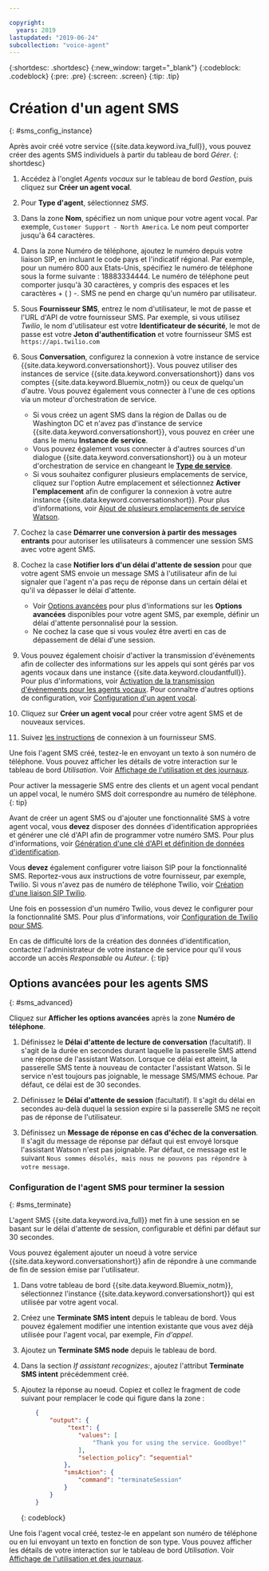 ```yaml
---

copyright:
  years: 2019
lastupdated: "2019-06-24"
subcollection: "voice-agent"
---
```


{:shortdesc: .shortdesc}
{:new_window: target="_blank"}
{:codeblock: .codeblock}
{:pre: .pre}
{:screen: .screen}
{:tip: .tip}


# Création d'un agent SMS
{: #sms_config_instance}

Après avoir créé votre service {{site.data.keyword.iva_full}}, vous pouvez créer des agents SMS individuels à partir du tableau de bord _Gérer_.
{: shortdesc}

1. Accédez à l'onglet _Agents vocaux_ sur le tableau de bord _Gestion_, puis cliquez sur **Créer un agent vocal**.

1. Pour **Type d'agent**, sélectionnez _SMS_.

1. Dans la zone **Nom**, spécifiez un nom unique pour votre agent vocal. Par exemple, `Customer Support - North America`. Le nom peut comporter jusqu'à 64 caractères.

1. Dans la zone Numéro de téléphone, ajoutez le numéro depuis votre liaison SIP, en incluant le code pays et l'indicatif régional. Par exemple, pour un numéro 800 aux Etats-Unis, spécifiez le numéro de téléphone sous la forme suivante : 18883334444. Le numéro de téléphone peut comporter jusqu'à 30 caractères, y compris des espaces et les caractères + ( ) -. SMS ne pend en charge qu'un numéro par utilisateur.

1. Sous **Fournisseur SMS**, entrez le nom d'utilisateur, le mot de passe et l'URL d'API de votre fournisseur SMS. Par exemple, si vous utilisez _Twilio_, le nom d'utilisateur est votre **Identificateur de sécurité**, le mot de passe est votre **Jeton d'authentification** et votre fournisseur SMS est `https://api.twilio.com`

1. Sous **Conversation**, configurez la connexion à votre instance de service {{site.data.keyword.conversationshort}}. Vous pouvez utiliser des instances de service {{site.data.keyword.conversationshort}} dans vos comptes {{site.data.keyword.Bluemix_notm}} ou ceux de quelqu'un d'autre. Vous pouvez également vous connecter à l'une de ces options via un moteur d'orchestration de service.

   * Si vous créez un agent SMS dans la région de Dallas ou de Washington DC et n'avez pas d'instance de service {{site.data.keyword.conversationshort}}, vous pouvez en créer une dans le menu **Instance de service**.
   * Vous pouvez également vous connecter à d'autres sources d'un dialogue {{site.data.keyword.conversationshort}} ou à un moteur d'orchestration de service en changeant le [**Type de service**](/docs/services/voice-agent?topic=voice-agent-other_service#other_service).
   * Si vous souhaitez configurer plusieurs emplacements de service, cliquez sur l'option Autre emplacement et sélectionnez **Activer l'emplacement** afin de configurer la connexion à votre autre instance {{site.data.keyword.conversationshort}}. Pour plus d'informations, voir [Ajout de plusieurs emplacements de service Watson](/docs/services/voice-agent?topic=voice-agent-disaster-recovery#add_location).

1. Cochez la case **Démarrer une conversion à partir des messages entrants** pour autoriser les utilisateurs à commencer une session SMS avec votre agent SMS.

1. Cochez la case **Notifier lors d'un délai d'attente de session** pour que votre agent SMS envoie un message SMS à l'utilisateur afin de lui signaler que l'agent n'a pas reçu de réponse dans un certain délai et qu'il va dépasser le délai d'attente. 

    - Voir [Options avancées](/docs/services/voice-agent?topic=voice-agent-sms_config_instance#sms_advanced) pour plus d'informations sur les **Options avancées** disponibles pour votre agent SMS, par exemple, définir un délai d'attente personnalisé pour la session.
    - Ne cochez la case que si vous voulez être averti en cas de dépassement de délai d'une session.

1. Vous pouvez également choisir d'activer la transmission d'événements afin de collecter des informations sur les appels qui sont gérés par vos agents vocaux dans une instance {{site.data.keyword.cloudantfull}}. Pour plus d'informations, voir [Activation de la transmission d'événements pour les agents vocaux](/docs/services/voice-agent?topic=voice-agent-event_forwarding). Pour connaître d'autres options de configuration, voir [Configuration d'un agent vocal](/docs/services/voice-agent?topic=voice-agent-managing#configure_va).

1.  Cliquez sur **Créer un agent vocal** pour créer votre agent SMS et de nouveaux services.

1. Suivez [les instructions](/docs/services/voice-agent?topic=voice-agent-connect-sms) de connexion à un fournisseur SMS.

Une fois l'agent SMS créé, testez-le en envoyant un texto à son numéro de téléphone. Vous pouvez afficher les détails de votre interaction sur le tableau de bord _Utilisation_. Voir [Affichage de l'utilisation et des journaux](/docs/services/voice-agent?topic=voice-agent-logging).

Pour activer la messagerie SMS entre des clients et un agent vocal pendant un appel vocal, le numéro SMS doit correspondre au numéro de téléphone.
{: tip}

Avant de créer un agent SMS ou d'ajouter une fonctionnalité SMS à votre agent vocal, vous **devez** disposer des données d'identification appropriées et générer une clé d'API afin de programmer votre numéro SMS. Pour plus d'informations, voir [Génération d'une clé d'API et définition de données d'identification](/docs/services/voice-agent?topic=voice-agent-connect-sms#sms_access).

Vous **devez** également configurer votre liaison SIP pour la fonctionnalité SMS. Reportez-vous aux instructions de votre fournisseur, par exemple, Twilio. Si vous n'avez pas de numéro de téléphone Twilio, voir [Création d'une liaison SIP Twilio](/docs/services/voice-agent?topic=voice-agent-connect#twilio-setup).

Une fois en possession d'un numéro Twilio, vous devez le configurer pour la fonctionnalité SMS. Pour plus d'informations, voir [Configuration de Twilio pour SMS](/docs/services/voice-agent?topic=voice-agent-connect-sms#twilio-setup).

En cas de difficulté lors de la création des données d'identification, contactez l'administrateur de votre instance de service pour qu'il vous accorde un accès *Responsable* ou *Auteur*.
{: tip}

## Options avancées pour les agents SMS
{: #sms_advanced}

Cliquez sur **Afficher les options avancées** après la zone **Numéro de téléphone**.

1. Définissez le **Délai d'attente de lecture de conversation** (facultatif). Il s'agit de la durée en secondes durant laquelle la passerelle SMS attend une réponse de l'assistant Watson. Lorsque ce délai est atteint, la passerelle SMS tente à nouveau de contacter l'assistant Watson. Si le service n'est toujours pas joignable, le message SMS/MMS échoue. Par défaut, ce délai est de 30 secondes.

1. Définissez le **Délai d'attente de session** (facultatif). Il s'agit du délai en secondes au-delà duquel la session expire si la passerelle SMS ne reçoit pas de réponse de l'utilisateur.

1. Définissez un **Message de réponse en cas d'échec de la conversation**. Il s'agit du message de réponse par défaut qui est envoyé lorsque l'assistant Watson n'est pas joignable. Par défaut, ce message est le suivant `Nous sommes désolés, mais nous ne pouvons pas répondre à votre message`.

### Configuration de l'agent SMS pour terminer la session
{: #sms_terminate}

L'agent SMS {{site.data.keyword.iva_full}} met fin à une session en se basant sur le délai d'attente de session, configurable et défini par défaut sur 30 secondes. 

Vous pouvez également ajouter un noeud à votre service {{site.data.keyword.conversationshort}} afin de répondre à une commande de fin de session émise par l'utilisateur. 

1. Dans votre tableau de bord {{site.data.keyword.Bluemix_notm}}, sélectionnez l'instance {{site.data.keyword.conversationshort}} qui est utilisée par votre agent vocal.

1. Créez une **Terminate SMS intent** depuis le tableau de bord. Vous pouvez également modifier une intention existante que vous avez déjà utilisée pour l'agent vocal, par exemple, _Fin d'appel_.

1. Ajoutez un **Terminate SMS node** depuis le tableau de bord.

1. Dans la section _If assistant recognizes:_, ajoutez l'attribut **Terminate SMS intent** précédemment créé.

1. Ajoutez la réponse au noeud. Copiez et collez le fragment de code suivant pour remplacer le code qui figure dans la zone :

    ```json
        {
            "output": {
                 "text": {
                    "values": [
                        "Thank you for using the service. Goodbye!"
                    ],
                    "selection_policy”: “sequential"
                },
                "smsAction": {
                    "command": "terminateSession"
                }
            }
        }
    ```
    {: codeblock}

Une fois l'agent vocal créé, testez-le en appelant son numéro de téléphone ou en lui envoyant un texto en fonction de son type. Vous pouvez afficher les détails de votre interaction sur le tableau de bord _Utilisation_. Voir [Affichage de l'utilisation et des journaux](/docs/services/voice-agent?topic=voice-agent-logging).
